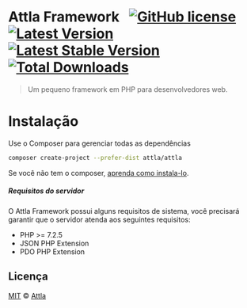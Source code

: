 # Attla Framework &nbsp; [![GitHub license](https://img.shields.io/badge/license-MIT-lightgrey.svg)](https://github.com/attla/attla/blob/master/LICENSE) [![Latest Version](https://img.shields.io/github/release/attla/attla.svg)](https://github.com/attla/attla/releases) [![Latest Stable Version](https://img.shields.io/packagist/v/attla/attla)](https://packagist.org/packages/attla/attla) [![Total Downloads](https://img.shields.io/packagist/dt/attla/attla.svg)](https://packagist.org/packages/attla/attla)

> Um pequeno framework em PHP para desenvolvedores web.

# Instalação

Use o Composer para gerenciar todas as dependências

```bash
composer create-project --prefer-dist attla/attla
```

Se você não tem o composer, [aprenda como instala-lo](https://getcomposer.org/).

##### Requisitos do servidor

O Attla Framework possui alguns requisitos de sistema, você precisará garantir que o servidor atenda aos seguintes requisitos:

- PHP >= 7.2.5
- JSON PHP Extension
- PDO PHP Extension

## Licença

[MIT](https://github.com/attla/attla/blob/master/LICENSE) © [Attla](http://www.attla.com.br)
